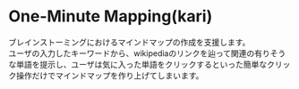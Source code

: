 # One-Minute Mapping(kari)  

ブレインストーミングにおけるマインドマップの作成を支援します。  
ユーザの入力したキーワードから、wikipediaのリンクを辿って関連の有りそうな単語を提示し、ユーザは気に入った単語をクリックするといった簡単なクリック操作だけでマインドマップを作り上げてしまいます。  


